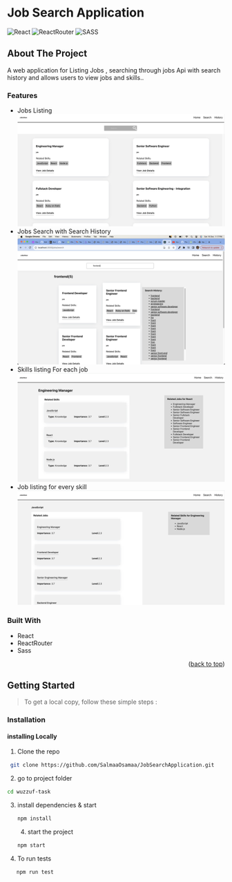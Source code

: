 # Job Search Application

<div id="top"></div>

![React](https://img.shields.io/badge/React-20232A?style=for-the-badge&logo=react&logoColor=61DAFB)
![ReactRouter](https://img.shields.io/badge/React_Router-CA4245?style=for-the-badge&logo=react-router&logoColor=white)
![SASS](https://img.shields.io/badge/Sass-CC6699?style=for-the-badge&logo=sass&logoColor=white)

## About The Project

A web application for Listing Jobs , searching through jobs Api with search history and allows users to view jobs and skills..

### Features

- Jobs Listing
  ![Preview](./src/assets/data/home.jpeg)
-  Jobs Search with Search History
  ![Preview](./src/assets/data/search.jpeg)
- Skills listing For each job 
  ![Preview](./src/assets/data/skilldetails.jpeg)
- Job listing for every skill
  ![Preview](./src/assets/data/jobdetails.jpeg)

### Built With

- React
- ReactRouter
- Sass

<p align="right">(<a href="#top">back to top</a>)</p>

<!-- GETTING STARTED -->

## Getting Started

> To get a local copy, follow these simple steps :
### Installation
#### installing Locally
1. Clone the repo

  ```sh
   git clone https://github.com/SalmaaOsamaa/JobSearchApplication.git
   ```
   2. go to project folder

   ```sh
   cd wuzzuf-task
   ```
3. install dependencies & start

   ```bash
   npm install
   ```

   4. start the project

   ```sh
   npm start
   ```
 5. To run tests

```sh
   npm run test 
   ```